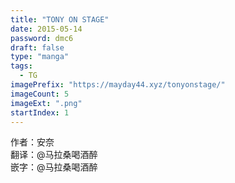 ```yaml
---
title: "TONY ON STAGE"
date: 2015-05-14
password: dmc6
draft: false
type: "manga"
tags:
  - TG
imagePrefix: "https://mayday44.xyz/tonyonstage/"  
imageCount: 5
imageExt: ".png" 
startIndex: 1
---
```

作者：安奈     
翻译：@马拉桑喝酒醉  
嵌字：@马拉桑喝酒醉     